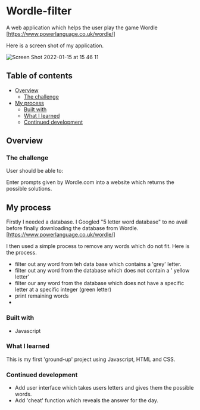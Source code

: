 # Wordle-filter


A web application which helps the user play the game Wordle [https://www.powerlanguage.co.uk/wordle/]


Here is a screen shot of my application. 


![Screen Shot 2022-01-15 at 15 46 11](https://user-images.githubusercontent.com/85199675/149628004-af584938-ac2c-490c-9344-d057a9841413.png)










## Table of contents

- [Overview](#overview)
  - [The challenge](#the-challenge)
- [My process](#my-process)
  - [Built with](#built-with)
  - [What I learned](#what-i-learned)
  - [Continued development](#continued-development)



## Overview

### The challenge

User should be able to:

Enter prompts given by Wordle.com into a website which returns the possible solutions. 


## My process

Firstly I needed a database. I Googled "5 letter word database" to no avail before finally downloading the database from Wordle.[https://www.powerlanguage.co.uk/wordle/]

I then used a simple process to remove any words which do not fit. Here is the process. 
 - filter out any word from teh data base which contains a 'grey' letter. 
 - filter out any word from the database which does not contain a ' yellow letter'
 - filter our any word from the database which does not have a specific letter at a specific integer (green letter)
 - print remaining words 
 - 
### Built with

- Javascript

### What I learned

This is my first 'ground-up' project using Javascript, HTML and CSS.


### Continued development

- Add user interface which takes users letters and gives them the possible words.
- Add 'cheat' function which reveals the answer for the day. 
